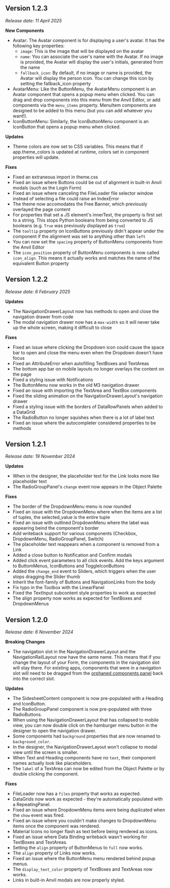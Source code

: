 ## Version 1.2.3
_Release date: 11 April 2025_

**New Components**
* Avatar: The Avatar component is for displaying a user's avatar. It has the following key properties:
  * `image`: This is the image that will be displayed on the avatar 
  * `name`: You can associate the user's name with the Avatar. If no image is provided, the Avatar will display the user's initials, generated from the name
  * `fallback_icon`: By default, if no image or name is provided, the Avatar will display the person icon. You can change this icon by setting the fallback_icon property
* AvatarMenu: Like the ButtonMenu, the AvatarMenu component is an Avatar component that opens a popup menu when clicked. You can drag and drop components into this menu from the Anvil Editor, or add components via the `menu_items` property. MenuItem components are designed to be added to this menu (but you can add whatever you want!).
* IconButtonMenu: Similarly, the IconButtonMenu component is an IconButton that opens a popup menu when clicked.

**Updates**
* Theme colors are now set to CSS variables. This means that if app.theme_colors is updated at runtime, colors set in component properties will update.

**Fixes**
* Fixed an extraneous import in theme.css
* Fixed an issue where Buttons could be out of alignment in built-in Anvil modals (such as the Login Form)
* Fixed an issue where canceling the FileLoader file selector window instead of selecting a file could raise an IndexError
* The theme now accomodates the Free Banner, which previously overlayed the page content
* For properties that set a JS element's innerText, the property is first set to a string. This stops Python booleans from being converted to JS booleans (e.g. `True` was previously displayed as `true`)
* The `tooltip` property on IconButtons previously didn't appear under the component if the alignment was set to anything other than `left`
* You can now set the `spacing` property of ButtonMenu components from the Anvil Editor
* The `icon_position` property of ButtonMenu components is now called `icon_align`. This means it actually works and matches the name of the equivalent Button property
  
## Version 1.2.2
_Release date: 6 February 2025_

**Updates**
* The NavigationDrawerLayout now has methods to open and close the navigation drawer from code
* The modal navigation drawer now has a `max-width` so it will never take up the whole screen, making it difficult to close 

**Fixes**
* Fixed an issue where clicking the Dropdown icon could cause the space bar to open and close the menu even when the Dropdown doesn't have focus
* Fixed an AttributeError when autofilling TextBoxes and TextAreas
* The bottom app bar on mobile layouts no longer overlays the content on the page
* Fixed a styling issue with Notifications
* The ButtonMenu now works in the old M3 navigation drawer
* Fixed an issue with importing the TextArea and TextBox components
* Fixed the sliding animation on the NavigationDrawerLayout's navigation drawer
* Fixed a styling issue with the borders of DataRowPanels when added to a DataGrid
* The RadioButton no longer squishes when there is a lot of label text
* Fixed an issue where the autocompleter considered properties to be methods

## Version 1.2.1
_Release date: 19 November 2024_

**Updates**
* When in the designer, the placeholder text for the Link looks more like placeholder text
* The RadioGroupPanel's `change` event now appears in the Object Palette
  
**Fixes**
* The border of the DropdownMenu menu is now rounded
* Fixed an issue with the DropdownMenu where when the items are a list of tuples, the selected_value is the entire tuple
* Fixed an issue with outlined DropdownMenu where the label was appearing beind the component's border
* Add writeback support for various components (Checkbox, DropdownMenu, RadioGroupPanel, Switch)
* The placeholder text reappears when a component is removed from a Link
* Added a close button to Notification and Confirm modals
* Added click event parameters to all click events. Add the keys argument to ButtomMenus, IconButtons and ToggleIconButtons
* Added the `change_end` event to Sliders, which triggers when the user stops dragging the Slider thumb
* Inherit the font-family of Buttons and NavigationLinks from the body
* Fix typo in the Toolbox with the LinearPanel
* Fixed the TextInput subcontent style properties to work as expected
* The align property now works as expected for TextBoxes and DropdownMenus

## Version 1.2.0
_Release date: 6 November 2024_

**Breaking Changes**
* The navigation slot in the NavigationDrawerLayout and the NavigationRailLayout now have the same name. This means that if you change the layout of your Form, the components in the navigation slot will stay there. For existing apps, components that were in a navigation slot will need to be dragged from the [orphaned components panel](https://anvil.works/docs/ui/layouts#orphaned-components) back into the correct slot.

**Updates**
* The SidesheetContent component is now pre-populated with a Heading and IconButton.
* The RadioGroupPanel component is now pre-populated with three RadioButtons.
* When using the NavigationDrawerLayout that has collapsed to mobile view, you can now double click on the hamburger menu button in the designer to open the navigation drawer.
* Some components had `background` properties that are now renamed to `background_color`.
* In the designer, the NavigationDrawerLayout won't collapse to modal view until the screen is smaller.
* When Text and Heading components have no `text`, their component names actually look like placeholders.
* The `label` of a TextArea can now be edited from the Object Palette or by double clicking the component.

**Fixes**
* FileLoader now has a `files` property that works as expected.
* DataGrids now work as expected - they're automatically populated with a RepeatingPanel.
* Fixed an issue where DropdownMenu items were being duplicated when the `show` event was fired.
* Fixed an issue where you couldn't make changes to DropdownMenu items once the component was rendered.
* Material Icons no longer flash as text before being rendered as icons.
* Fixed an issue where Data Binding writeback wasn't working for TextBoxes and TextAreas.
* Setting the `align` property of ButtonMenus to `full` now works.
* The `align` property of Links now works.
* Fixed an issue where the ButtonMenu menu rendered behind popup menus.
* The `display_text_color` property of TextBoxes and TextAreas now works.
* Links in built-in Anvil modals are now properly styled.
